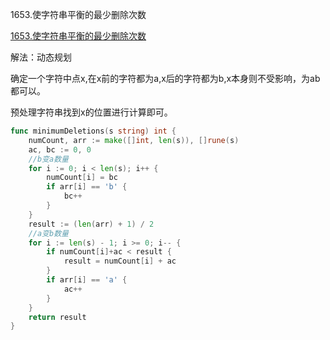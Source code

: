 1653.使字符串平衡的最少删除次数

[1653.使字符串平衡的最少删除次数](https://leetcode.cn/problems/minimum-deletions-to-make-string-balanced/)



解法：动态规划

确定一个字符中点x,在x前的字符都为a,x后的字符都为b,x本身则不受影响，为ab都可以。

预处理字符串找到x的位置进行计算即可。



```go
func minimumDeletions(s string) int {
	numCount, arr := make([]int, len(s)), []rune(s)
	ac, bc := 0, 0
	//b变a数量
	for i := 0; i < len(s); i++ {
		numCount[i] = bc
		if arr[i] == 'b' {
			bc++
		}
	}
	result := (len(arr) + 1) / 2
	//a变b数量
	for i := len(s) - 1; i >= 0; i-- {
		if numCount[i]+ac < result {
			result = numCount[i] + ac
		}
		if arr[i] == 'a' {
			ac++
		}
	}
	return result
}

```
